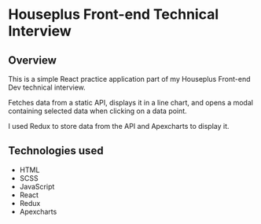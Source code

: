 # Houseplus Front-end Technical Interview

## Overview

This is a simple React practice application part of my Houseplus Front-end Dev technical interview.

Fetches data from a static API, displays it in a line chart, and opens a modal containing selected data when clicking on a data point.

I used Redux to store data from the API and Apexcharts to display it.

## Technologies used

- HTML
- SCSS
- JavaScript
- React
- Redux
- Apexcharts
